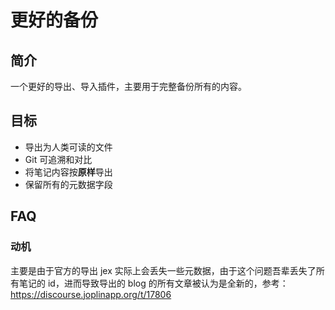 # 更好的备份

## 简介

一个更好的导出、导入插件，主要用于完整备份所有的内容。

## 目标

- 导出为人类可读的文件
- Git 可追溯和对比
- 将笔记内容按**原样**导出
- 保留所有的元数据字段

## FAQ

### 动机

主要是由于官方的导出 jex 实际上会丢失一些元数据，由于这个问题吾辈丢失了所有笔记的 id，进而导致导出的 blog 的所有文章被认为是全新的，参考：<https://discourse.joplinapp.org/t/17806>

